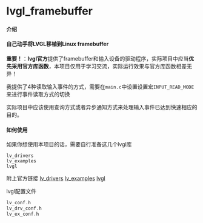 # lvgl_framebuffer

#### 介绍 

#### 自己动手将LVGL移植到Linux framebuffer

**重要！**：**lvgl官方**提供了framebuffer和输入设备的驱动程序，实际项目中应当**优先采用官方库函数**，本项目仅用于学习交流，实际运行效果与官方库函数相差无异！



我提供了4种读取输入事件的方式，需要在`main.c`中设置设置宏`INPUT_READ_MODE`来进行事件读取方式的切换

实际项目中应该使用查询方式或者异步通知方式来处理输入事件已达到快速相应的目的。

#### 如何使用
如果你想使用本项目的话，需要自行准备这几个lvgl库
```
lv_drivers
lv_examples
lvgl
```
附上官方链接
[lv_drivers](https://github.com/lvgl/lv_drivers.git)
[lv_examples](https://github.com/lvgl/lv_examples.git)
[lvgl](https://github.com/lvgl/lvgl.git)

lvgl配置文件
```c
lv_conf.h
lv_drv_conf.h
lv_ex_conf.h
```